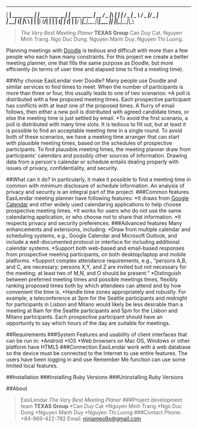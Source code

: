  ____               _                    _
|  __| ____ ____  _| |    ___  ____   __| | ____ ____
|  __ / _  |\  _\| | |   / _ \|  _ \ / _  |/ _  |    \
|  __| (_| |_\ \ | | |__| (__/| | | | (_| | (_| | |__/
|____|\____|\___\|_|____|\___ |_| |_|\____|\____|_|\_\

>_The Very Best Meeting Planer_
>__TEXAS Group__
>Can Duy Cat.
>Nguyen Minh Trang.
>Ngo Duc Dung.
>Nguyen Manh Duy.
>Nguyen Thi Luong.

Planning meetings with [Doodle](http://doodle.com/ "Doodle") is tedious and difficult with more than a few people who each have many constraints. For this project we create a better meeting planner, one that fills the same purpose as Doodle, but more efficiently (in terms of user time and elapsed time to find a meeting time).

##Why choose EasiLendar over Doodle?
Many people use Doodle and similar services to find times to meet. When the number of participants is more than three or four, this usually leads to one of two scenarios:
*A poll is distributed with a few proposed meeting times. Each prospective participant has conflicts with at least one of the proposed times. A flurry of email follows, then either a new poll is distributed with agreed candidate times, or else the meeting time is just settled by email.
*To avoid the first scenario, a poll is distributed with many time slots. It is tedious to fill out, but at least it is possible to find an acceptable meeting time in a single round.
To avoid both of these scenarios, we have a meeting time arranger that can start with plausible meeting times, based on the schedules of prospective participants. To find plausible meeting times, the meeting planner draw from participants' calendars and possibly other sources of information.
Drawing data from a person's calendar or schedule entails dealing properly with issues of privacy, confidentiality, and security.

##What can it do?
In particularly, it make it possible to find a meeting time in common with minimum disclosure of schedule information. An analysis of privacy and security is an integral part of the project.
###Common features
EasiLendar meeting planner have following features:
*It draws from [Google Calendar](http://google.com/calendar/ "Google Calendar") and other widely used calendaring applications to help choose prospective meeting times.
*It works for users who do not use the same calendaring application, or who choose not to share that information.
*It respects privacy and security preferences.
###Advanced features
Many enhancements and extensions, including:
*Draw from multiple calendar and scheduling systems, e.g., Google Calendar and Microsoft Outlook, and include a well-documented protocol or interface for including additional calendar systems.
*Support both web-based and email-based responses from prospective meeting participants, on both desktop/laptop and mobile platforms.
*Support complex attendance requirements, e.g., “persons A,B, and C, are necessary; persons X,Y, and Z are invited but not necessary for the meeting; at least two of M,N, and O should be present.”
*Distinguish between preferred meeting times and possible meetings times, flexibly ranking proposed times both by which attendees can attend and by how convenient the time is.
*Handle time zones appropriately and robustly. For example, a teleconference at 3pm for the Seattle participants and midnight for participants in Lisbon and Milano would likely be less desirable than a meeting at 8am for the Seattle participants and 5pm for the Lisbon and Milano participants. Each prospective participant should have an opportunity to say which hours of the day are suitable for meetings.

##Requirements
###System
Features and usability of client interfaces that can be run in:
*Android
*IOS
*Web browsers on Mac OS, Windows or other platform have HTML5
###Connection
EasiLendar work with a web database so the device must be connected to the Internet to use entire features. The users have been logging in and use Remember Me function can use some limited local features.

##Installation
###Installing Ruby Versions
###Uninstalling Ruby Versions

##About
>EasiLendar
>_The Very Best Meeting Planer_
###Project development team
__TEXAS Group__
*Can Duy Cat
*Nguyen Minh Trang
*Ngo Duc Dung
*Nguyen Manh Duy
*Nguyen Thi Luong
###Contact
Phone: +84-969-422-782
Email: ninjameo9x@gmail.com